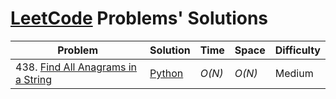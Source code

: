 # [LeetCode](https://leetcode.com/problemset/all/) Problems' Solutions

|  Problem             |  Solution       |  Time           |  Space          |  Difficulty     |
| -------------------- | --------------- | --------------- | --------------- | --------------- |
438\. [Find All Anagrams in a String](https://leetcode.com/problems/find-all-anagrams-in-a-string/) | [Python](./python/find-all-anagrams-in-a-string.py) | _O(N)_ | _O(N)_ | Medium |
